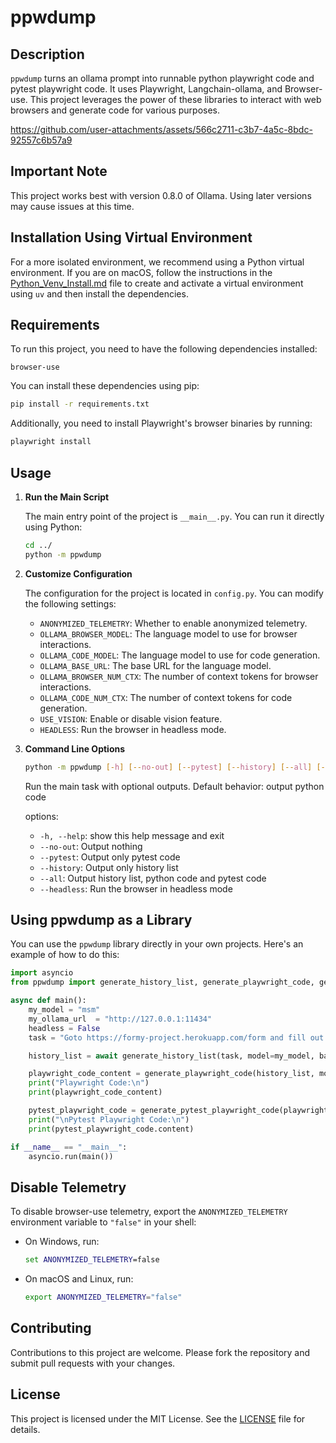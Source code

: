 # ppwdump

## Description

`ppwdump` turns an ollama prompt into runnable python playwright code and pytest playwright code. It uses Playwright, Langchain-ollama, and Browser-use. This project leverages the power of these libraries to interact with web browsers and generate code for various purposes.

https://github.com/user-attachments/assets/566c2711-c3b7-4a5c-8bdc-92557c6b57a9

## Important Note

This project works best with version 0.8.0 of Ollama. Using later versions may cause issues at this time.

## Installation Using Virtual Environment

For a more isolated environment, we recommend using a Python virtual environment. If you are on macOS, follow the instructions in the [Python_Venv_Install.md](Python_Venv_Install.md) file to create and activate a virtual environment using `uv` and then install the dependencies.

## Requirements

To run this project, you need to have the following dependencies installed:

```plaintext
browser-use
```

You can install these dependencies using pip:

```bash
pip install -r requirements.txt
```

Additionally, you need to install Playwright's browser binaries by running:

```bash
playwright install
```

## Usage

1. **Run the Main Script**

   The main entry point of the project is `__main__.py`. You can run it directly using Python:

   ```bash
   cd ../
   python -m ppwdump
   ```

2. **Customize Configuration**

   The configuration for the project is located in `config.py`. You can modify the following settings:

   - `ANONYMIZED_TELEMETRY`: Whether to enable anonymized telemetry.
   - `OLLAMA_BROWSER_MODEL`: The language model to use for browser interactions.
   - `OLLAMA_CODE_MODEL`: The language model to use for code generation.
   - `OLLAMA_BASE_URL`: The base URL for the language model.
   - `OLLAMA_BROWSER_NUM_CTX`: The number of context tokens for browser interactions.
   - `OLLAMA_CODE_NUM_CTX`: The number of context tokens for code generation.
   - `USE_VISION`: Enable or disable vision feature.
   - `HEADLESS`: Run the browser in headless mode.

3. **Command Line Options**

   ```bash
   python -m ppwdump [-h] [--no-out] [--pytest] [--history] [--all] [--headless]
   ```

   Run the main task with optional outputs. Default behavior: output python code

   options:
   - `-h, --help`: show this help message and exit
   - `--no-out`: Output nothing
   - `--pytest`: Output only pytest code
   - `--history`: Output only history list
   - `--all`: Output history list, python code and pytest code
   - `--headless`: Run the browser in headless mode

## Using ppwdump as a Library

You can use the `ppwdump` library directly in your own projects. Here's an example of how to do this:

```python
import asyncio
from ppwdump import generate_history_list, generate_playwright_code, generate_pytest_playwright_code

async def main():
    my_model = "msm"
    my_ollama_url  = "http://127.0.0.1:11434"
    headless = False
    task = "Goto https://formy-project.herokuapp.com/form and fill out all elements of the form with sample data including all radio buttons and checkboxes then submit the form."

    history_list = await generate_history_list(task, model=my_model, base_url=my_ollama_url, headless=headless)

    playwright_code_content = generate_playwright_code(history_list, model=my_model, base_url=my_ollama_url).content
    print("Playwright Code:\n")
    print(playwright_code_content)

    pytest_playwright_code = generate_pytest_playwright_code(playwright_code_content, model=my_model, base_url=my_ollama_url)
    print("\nPytest Playwright Code:\n")
    print(pytest_playwright_code.content)

if __name__ == "__main__":
    asyncio.run(main())
```

## Disable Telemetry

   To disable browser-use telemetry, export the `ANONYMIZED_TELEMETRY` environment variable to `"false"` in your shell:
   - On Windows, run:
     ```cmd
     set ANONYMIZED_TELEMETRY=false
     ```
   - On macOS and Linux, run:
     ```bash
     export ANONYMIZED_TELEMETRY="false"
     ```

## Contributing

Contributions to this project are welcome. Please fork the repository and submit pull requests with your changes.

## License

This project is licensed under the MIT License. See the [LICENSE](License) file for details.
